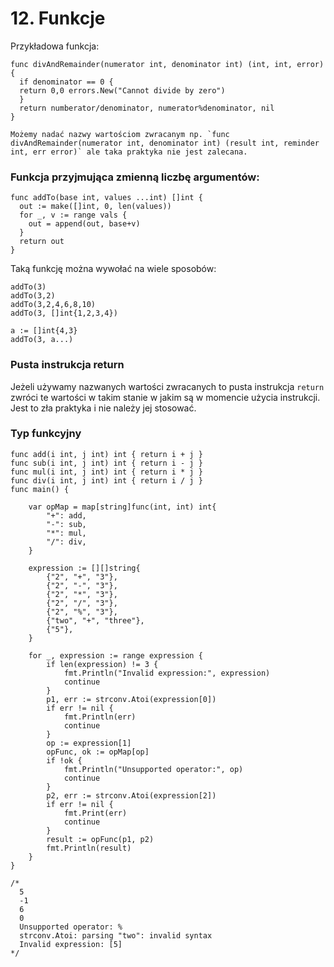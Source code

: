# 12. Funkcje

Przykładowa funkcja:
```
func divAndRemainder(numerator int, denominator int) (int, int, error) {
  if denominator == 0 {
  return 0,0 errors.New("Cannot divide by zero")
  }
  return numberator/denominator, numerator%denominator, nil
}

Możemy nadać nazwy wartościom zwracanym np. `func divAndRemainder(numerator int, denominator int) (result int, reminder int, err error)` ale taka praktyka nie jest zalecana.
```

### Funkcja przyjmująca zmienną liczbę argumentów:
```
func addTo(base int, values ...int) []int {
  out := make([]int, 0, len(values)) 
  for _, v := range vals {
    out = append(out, base+v)
  }
  return out
}
```

Taką funkcję można wywołać na wiele sposobów:
```
addTo(3)
addTo(3,2)
addTo(3,2,4,6,8,10)
addTo(3, []int{1,2,3,4})

a := []int{4,3}
addTo(3, a...)
```

### Pusta instrukcja return

Jeżeli używamy nazwanych wartości zwracanych to pusta instrukcja `return` zwróci te wartości w takim stanie w jakim są w momencie użycia instrukcji. Jest to zła praktyka i nie należy jej stosować.

### Typ funkcyjny

```
func add(i int, j int) int { return i + j }
func sub(i int, j int) int { return i - j }
func mul(i int, j int) int { return i * j }
func div(i int, j int) int { return i / j }
func main() {

	var opMap = map[string]func(int, int) int{
		"+": add,
		"-": sub,
		"*": mul,
		"/": div,
	}

	expression := [][]string{
		{"2", "+", "3"},
		{"2", "-", "3"},
		{"2", "*", "3"},
		{"2", "/", "3"},
		{"2", "%", "3"},
		{"two", "+", "three"},
		{"5"},
	}

	for _, expression := range expression {
		if len(expression) != 3 {
			fmt.Println("Invalid expression:", expression)
			continue
		}
		p1, err := strconv.Atoi(expression[0])
		if err != nil {
			fmt.Println(err)
			continue
		}
		op := expression[1]
		opFunc, ok := opMap[op]
		if !ok {
			fmt.Println("Unsupported operator:", op)
			continue
		}
		p2, err := strconv.Atoi(expression[2])
		if err != nil {
			fmt.Print(err)
			continue
		}
		result := opFunc(p1, p2)
		fmt.Println(result)
	}
}

/*
  5
  -1                                         
  6                                          
  0                                          
  Unsupported operator: %                    
  strconv.Atoi: parsing "two": invalid syntax
  Invalid expression: [5] 
*/
```
